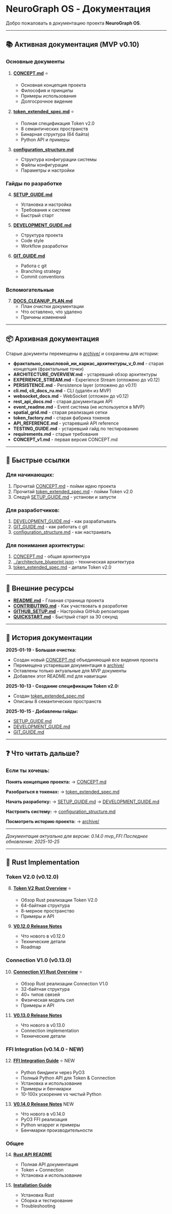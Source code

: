 # NeuroGraph OS - Документация

Добро пожаловать в документацию проекта **NeuroGraph OS**.

---

## 📚 Активная документация (MVP v0.10)

### Основные документы

1. **[CONCEPT.md](CONCEPT.md)** ⭐
   - Основная концепция проекта
   - Философия и принципы
   - Примеры использования
   - Долгосрочное видение

2. **[token_extended_spec.md](token_extended_spec.md)** ⭐
   - Полная спецификация Token v2.0
   - 8 семантических пространств
   - Бинарная структура (64 байта)
   - Python API и примеры

3. **[configuration_structure.md](configuration_structure.md)**
   - Структура конфигурации системы
   - Файлы конфигурации
   - Параметры и настройки

### Гайды по разработке

4. **[SETUP_GUIDE.md](SETUP_GUIDE.md)**
   - Установка и настройка
   - Требования к системе
   - Быстрый старт

5. **[DEVELOPMENT_GUIDE.md](DEVELOPMENT_GUIDE.md)**
   - Структура проекта
   - Code style
   - Workflow разработки

6. **[GIT_GUIDE.md](GIT_GUIDE.md)**
   - Работа с git
   - Branching strategy
   - Commit conventions

### Вспомогательные

7. **[DOCS_CLEANUP_PLAN.md](DOCS_CLEANUP_PLAN.md)**
   - План очистки документации
   - Что оставлено, что удалено
   - Причины изменений

---

## 📦 Архивная документация

Старые документы перемещены в [archive/](archive/) и сохранены для истории:

- **фрактально_смысловой_ии_каркас_архитектуры_v_0.md** - старая концепция (фрактальные точки)
- **ARCHITECTURE_OVERVIEW.md** - устаревший обзор архитектуры
- **EXPERIENCE_STREAM.md** - Experience Stream (отложено до v0.12)
- **PERSISTENCE.md** - Persistence layer (отложено до v0.11)
- **cli.md, cli_docs_ru.md** - CLI (удалён из MVP)
- **websocket_docs.md** - WebSocket (отложен до v0.12)
- **rest_api_docs.md** - старая документация API
- **event_readme.md** - Event система (не используется в MVP)
- **spatial_grid.md** - старая реализация сетки
- **token_factory.md** - старая фабрика токенов
- **API_REFERENCE.md** - устаревший API reference
- **TESTING_GUIDE.md** - устаревший гайд по тестированию
- **requirements.md** - старые требования
- **CONCEPT_v1.md** - первая версия CONCEPT.md

---

## 🚀 Быстрые ссылки

### Для начинающих:
1. Прочитай [CONCEPT.md](CONCEPT.md) - пойми идею проекта
2. Прочитай [token_extended_spec.md](token_extended_spec.md) - пойми Token v2.0
3. Следуй [SETUP_GUIDE.md](SETUP_GUIDE.md) - установи и запусти

### Для разработчиков:
1. [DEVELOPMENT_GUIDE.md](DEVELOPMENT_GUIDE.md) - как разрабатывать
2. [GIT_GUIDE.md](GIT_GUIDE.md) - как работать с git
3. [configuration_structure.md](configuration_structure.md) - как настраивать

### Для понимания архитектуры:
1. [CONCEPT.md](CONCEPT.md) - общая архитектура
2. [../architecture_blueprint.json](../architecture_blueprint.json) - техническая архитектура
3. [token_extended_spec.md](token_extended_spec.md) - детали Token v2.0

---

## 📖 Внешние ресурсы

- **[README.md](../README.md)** - Главная страница проекта
- **[CONTRIBUTING.md](../CONTRIBUTING.md)** - Как участвовать в разработке
- **[GITHUB_SETUP.md](../GITHUB_SETUP.md)** - Настройка GitHub репозитория
- **[QUICKSTART.md](../QUICKSTART.md)** - Быстрый старт за 30 секунд

---

## 🔄 История документации

**2025-01-19 - Большая очистка:**
- Создан новый [CONCEPT.md](CONCEPT.md) объединяющий все видения проекта
- Перемещена устаревшая документация в [archive/](archive/)
- Оставлены только актуальные для MVP документы
- Добавлен этот README.md для навигации

**2025-10-13 - Создание спецификации Token v2.0:**
- Создан [token_extended_spec.md](token_extended_spec.md)
- Описаны 8 семантических пространств

**2025-10-15 - Добавлены гайды:**
- [SETUP_GUIDE.md](SETUP_GUIDE.md)
- [DEVELOPMENT_GUIDE.md](DEVELOPMENT_GUIDE.md)
- [GIT_GUIDE.md](GIT_GUIDE.md)

---

## ❓ Что читать дальше?

### Если ты хочешь:

**Понять концепцию проекта:**
→ [CONCEPT.md](CONCEPT.md)

**Разобраться в токенах:**
→ [token_extended_spec.md](token_extended_spec.md)

**Начать разработку:**
→ [SETUP_GUIDE.md](SETUP_GUIDE.md) → [DEVELOPMENT_GUIDE.md](DEVELOPMENT_GUIDE.md)

**Настроить систему:**
→ [configuration_structure.md](configuration_structure.md)

**Посмотреть историю проекта:**
→ [archive/](archive/)

---

*Документация актуальна для версии: 0.14.0 mvp_FFI*
*Последнее обновление: 2025-10-25*

---

## 🦀 Rust Implementation

### Token V2.0 (v0.12.0)

8. **[Token V2 Rust Overview](../TOKEN_V2_RUST.md)** ⭐
   - Обзор Rust реализации Token V2.0
   - 64-байтная структура
   - 8-мерное пространство
   - Примеры и API

9. **[V0.12.0 Release Notes](../V0.12.0_RELEASE_NOTES.md)**
   - Что нового в v0.12.0
   - Технические детали
   - Roadmap

### Connection V1.0 (v0.13.0)

10. **[Connection V1 Rust Overview](../CONNECTION_V1_RUST.md)** ⭐
    - Обзор Rust реализации Connection V1.0
    - 32-байтная структура
    - 40+ типов связей
    - Физическая модель сил
    - Примеры и API

11. **[V0.13.0 Release Notes](V0.13.0_RELEASE_NOTES.md)**
    - Что нового в v0.13.0
    - Connection implementation
    - Технические детали

### FFI Integration (v0.14.0 - NEW)

12. **[FFI Integration Guide](FFI_INTEGRATION.md)** ⭐ NEW
    - Python биндинги через PyO3
    - Полный Python API для Token & Connection
    - Установка и использование
    - Примеры и бенчмарки
    - 10-100x ускорение vs чистый Python

13. **[V0.14.0 Release Notes](V0.14.0_RELEASE_NOTES.md)** NEW
    - Что нового в v0.14.0
    - PyO3 FFI реализация
    - Python wrapper и примеры
    - Бенчмарки производительности

### Общее

14. **[Rust API README](../src/core_rust/README.md)**
    - Полная API документация
    - Token + Connection
    - Установка и использование

15. **[Installation Guide](../src/core_rust/INSTALL.md)**
    - Установка Rust
    - Сборка и тестирование
    - Troubleshooting
